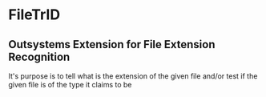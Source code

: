 # FileTrID

## Outsystems Extension for File Extension Recognition ##

It's purpose is to tell what is the extension of the given file and/or test if the given file is of the type it claims to be

